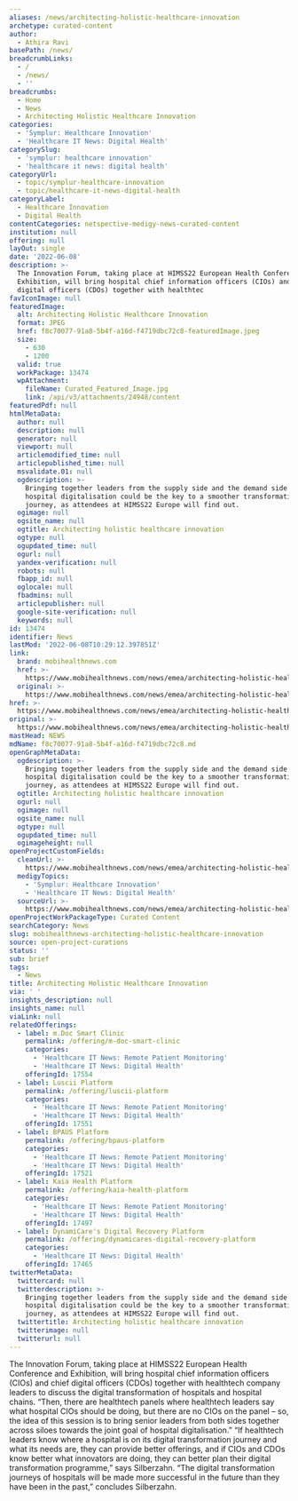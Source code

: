 ```yaml
---
aliases: /news/architecting-holistic-healthcare-innovation
archetype: curated-content
author:
  - Athira Ravi
basePath: /news/
breadcrumbLinks:
  - /
  - /news/
  - ''
breadcrumbs:
  - Home
  - News
  - Architecting Holistic Healthcare Innovation
categories:
  - 'Symplur: Healthcare Innovation'
  - 'Healthcare IT News: Digital Health'
categorySlug:
  - 'symplur: healthcare innovation'
  - 'healthcare it news: digital health'
categoryUrl:
  - topic/symplur-healthcare-innovation
  - topic/healthcare-it-news-digital-health
categoryLabel:
  - Healthcare Innovation
  - Digital Health
contentCategories: netspective-medigy-news-curated-content
institution: null
offering: null
layOut: single
date: '2022-06-08'
description: >-
  The Innovation Forum, taking place at HIMSS22 European Health Conference and
  Exhibition, will bring hospital chief information officers (CIOs) and chief
  digital officers (CDOs) together with healthtec
favIconImage: null
featuredImage:
  alt: Architecting Holistic Healthcare Innovation
  format: JPEG
  href: f8c70077-91a8-5b4f-a16d-f4719dbc72c8-featuredImage.jpeg
  size:
    - 630
    - 1200
  valid: true
  workPackage: 13474
  wpAttachment:
    fileName: Curated_Featured_Image.jpg
    link: /api/v3/attachments/24948/content
featuredPdf: null
htmlMetaData:
  author: null
  description: null
  generator: null
  viewport: null
  articlemodified_time: null
  articlepublished_time: null
  msvalidate.01: null
  ogdescription: >-
    Bringing together leaders from the supply side and the demand side of
    hospital digitalisation could be the key to a smoother transformation
    journey, as attendees at HIMSS22 Europe will find out.
  ogimage: null
  ogsite_name: null
  ogtitle: Architecting holistic healthcare innovation
  ogtype: null
  ogupdated_time: null
  ogurl: null
  yandex-verification: null
  robots: null
  fbapp_id: null
  oglocale: null
  fbadmins: null
  articlepublisher: null
  google-site-verification: null
  keywords: null
id: 13474
identifier: News
lastMod: '2022-06-08T10:29:12.397851Z'
link:
  brand: mobihealthnews.com
  href: >-
    https://www.mobihealthnews.com/news/emea/architecting-holistic-healthcare-innovation
  original: >-
    https://www.mobihealthnews.com/news/emea/architecting-holistic-healthcare-innovation
href: >-
  https://www.mobihealthnews.com/news/emea/architecting-holistic-healthcare-innovation
original: >-
  https://www.mobihealthnews.com/news/emea/architecting-holistic-healthcare-innovation
mastHead: NEWS
mdName: f8c70077-91a8-5b4f-a16d-f4719dbc72c8.md
openGraphMetaData:
  ogdescription: >-
    Bringing together leaders from the supply side and the demand side of
    hospital digitalisation could be the key to a smoother transformation
    journey, as attendees at HIMSS22 Europe will find out.
  ogtitle: Architecting holistic healthcare innovation
  ogurl: null
  ogimage: null
  ogsite_name: null
  ogtype: null
  ogupdated_time: null
  ogimageheight: null
openProjectCustomFields:
  cleanUrl: >-
    https://www.mobihealthnews.com/news/emea/architecting-holistic-healthcare-innovation
  medigyTopics:
    - 'Symplur: Healthcare Innovation'
    - 'Healthcare IT News: Digital Health'
  sourceUrl: >-
    https://www.mobihealthnews.com/news/emea/architecting-holistic-healthcare-innovation
openProjectWorkPackageType: Curated Content
searchCategory: News
slug: mobihealthnews-architecting-holistic-healthcare-innovation
source: open-project-curations
status: ''
sub: brief
tags:
  - News
title: Architecting Holistic Healthcare Innovation
via: ' '
insights_description: null
insights_name: null
viaLink: null
relatedOfferings:
  - label: m.Doc Smart Clinic
    permalink: /offering/m-doc-smart-clinic
    categories:
      - 'Healthcare IT News: Remote Patient Monitoring'
      - 'Healthcare IT News: Digital Health'
    offeringId: 17554
  - label: Luscii Platform
    permalink: /offering/luscii-platform
    categories:
      - 'Healthcare IT News: Remote Patient Monitoring'
      - 'Healthcare IT News: Digital Health'
    offeringId: 17551
  - label: BPAUS Platform
    permalink: /offering/bpaus-platform
    categories:
      - 'Healthcare IT News: Remote Patient Monitoring'
      - 'Healthcare IT News: Digital Health'
    offeringId: 17521
  - label: Kaia Health Platform
    permalink: /offering/kaia-health-platform
    categories:
      - 'Healthcare IT News: Remote Patient Monitoring'
      - 'Healthcare IT News: Digital Health'
    offeringId: 17497
  - label: DynamiCare's Digital Recovery Platform
    permalink: /offering/dynamicares-digital-recovery-platform
    categories:
      - 'Healthcare IT News: Digital Health'
    offeringId: 17465
twitterMetaData:
  twittercard: null
  twitterdescription: >-
    Bringing together leaders from the supply side and the demand side of
    hospital digitalisation could be the key to a smoother transformation
    journey, as attendees at HIMSS22 Europe will find out.
  twittertitle: Architecting holistic healthcare innovation
  twitterimage: null
  twitterurl: null
---
```

<p>The Innovation Forum, taking place at HIMSS22 European Health Conference and Exhibition, will bring hospital chief information officers (CIOs) and chief digital officers (CDOs) together with healthtech company leaders to discuss the digital transformation of hospitals and hospital chains.
“Then, there are healthtech panels where healthtech leaders say what hospital CIOs should be doing, but there are no CIOs on the panel – so, the idea of this session is to bring senior leaders from both sides together across siloes towards the joint goal of hospital digitalisation.”
“If healthtech leaders know where a hospital is on its digital transformation journey and what its needs are, they can provide better offerings, and if CIOs and CDOs know better what innovators are doing, they can better plan their digital transformation programme,” says Silberzahn.
“The digital transformation journeys of hospitals will be made more successful in the future than they have been in the past,” concludes Silberzahn.</p>